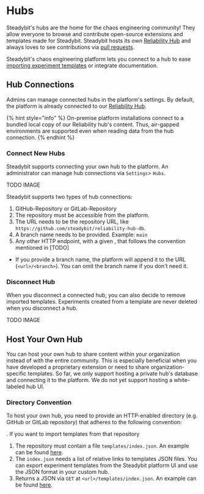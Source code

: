 # Hubs

Steadybit's hubs are the home for the chaos engineering community! They allow everyone to browse and contribute open-source extensions and templates made for Steadybit.
Steadybit hosts its own [Reliability Hub](https://hub.steadybit.com/) and always loves to see contributions via [pull requests](https://github.com/steadybit/reliability-hub-db).

Steadybit's chaos engineering platform lets you connect to a hub to ease [importing experiment templates](../../install-and-configure/manage-experiment-templates) or integrate documentation.

## Hub Connections
Admins can manage connected hubs in the platform's settings. By default, the platform is already connected to our [Reliability Hub](https://hub.steadybit.com/).

{% hint style="info" %}
On-premise platform installations connect to a bundled local copy of our Reliability hub's content. Thus, air-gapped environments are supported even when reading data from the hub connection.
{% endhint %}

### Connect New Hubs
Steadybit supports connecting your own hub to the platform. An administrator can manage hub connections via `Settings`> `Hubs`.

TODO IMAGE

Steadybit supports two types of hub connections:

1. GitHub-Repository or GitLab-Repository
1. The repository must be accessible from the platform.
2. The URL needs to be the repository URL, like `https://github.com/steadybit/reliability-hub-db`.
3. A branch name needs to be provided. Example: `main`
2. Any other HTTP endpoint, with a given <url>, that follows the convention mentioned in [TODO]
- If you provide a branch name, the platform will append it to the URL (`<url>/<branch>`). You can omit the branch name if you don't need it.

### Disconnect Hub
When you disconnect a connected hub, you can also decide to remove imported templates. Experiments created from a template are never deleted when you disconnect a hub.

TODO IMAGE

## Host Your Own Hub
You can host your own hub to share content within your organization instead of with the entire community. This is especially beneficial when you have developed a proprietary extension or need to share organization-specific templates.
So far, we only support hosting a private hub's database and connecting it to the platform. We do not yet support hosting a white-labeled hub UI.

### Directory Convention
To host your own hub, you need to provide an HTTP-enabled directory (e.g. GitHub or GitLab repository) that adheres to the following convention:

. If you want to import templates from that repository
1. The repository must contain a file `templates/index.json`. An example can be found [here](https://github.com/steadybit/reliability-hub-db/blob/main/templates/index.json).
2. The `index.json` needs a list of relative links to templates JSON files. You can export experiment templates from the Steadybit platform UI and use the JSON format in your custom hub.
1. Returns a JSON via `GET` at `<url>/templates/index.json`. An example can be found [here](https://raw.githubusercontent.com/steadybit/reliability-hub-db/main/templates/index.json).